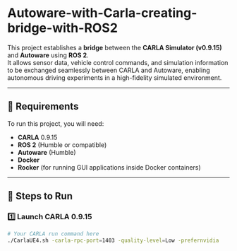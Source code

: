 # Autoware-with-Carla-creating-bridge-with-ROS2

This project establishes a **bridge** between the **CARLA Simulator (v0.9.15)** and **Autoware** using **ROS 2**.  
It allows sensor data, vehicle control commands, and simulation information to be exchanged seamlessly between CARLA and Autoware, enabling autonomous driving experiments in a high-fidelity simulated environment.

---

## 📌 Requirements

To run this project, you will need:

- **CARLA** 0.9.15  
- **ROS 2** (Humble or compatible)  
- **Autoware** (Humble)  
- **Docker**  
- **Rocker** (for running GUI applications inside Docker containers)  

---

## 🚀 Steps to Run

### 1️⃣ Launch CARLA 0.9.15

```bash
# Your CARLA run command here
./CarlaUE4.sh -carla-rpc-port=1403 -quality-level=Low -prefernvidia
